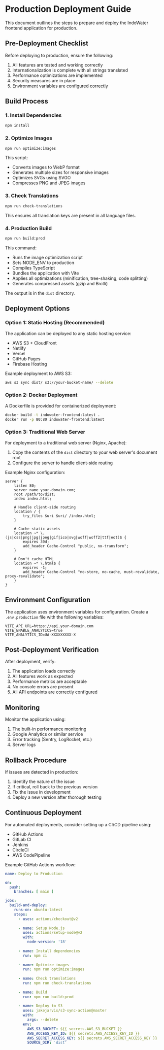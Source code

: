 # Production Deployment Guide

This document outlines the steps to prepare and deploy the IndoWater frontend application for production.

## Pre-Deployment Checklist

Before deploying to production, ensure the following:

1. All features are tested and working correctly
2. Internationalization is complete with all strings translated
3. Performance optimizations are implemented
4. Security measures are in place
5. Environment variables are configured correctly

## Build Process

### 1. Install Dependencies

```bash
npm install
```

### 2. Optimize Images

```bash
npm run optimize:images
```

This script:
- Converts images to WebP format
- Generates multiple sizes for responsive images
- Optimizes SVGs using SVGO
- Compresses PNG and JPEG images

### 3. Check Translations

```bash
npm run check-translations
```

This ensures all translation keys are present in all language files.

### 4. Production Build

```bash
npm run build:prod
```

This command:
- Runs the image optimization script
- Sets NODE_ENV to production
- Compiles TypeScript
- Bundles the application with Vite
- Applies all optimizations (minification, tree-shaking, code splitting)
- Generates compressed assets (gzip and Brotli)

The output is in the `dist` directory.

## Deployment Options

### Option 1: Static Hosting (Recommended)

The application can be deployed to any static hosting service:

- AWS S3 + CloudFront
- Netlify
- Vercel
- GitHub Pages
- Firebase Hosting

Example deployment to AWS S3:

```bash
aws s3 sync dist/ s3://your-bucket-name/ --delete
```

### Option 2: Docker Deployment

A Dockerfile is provided for containerized deployment:

```bash
docker build -t indowater-frontend:latest .
docker run -p 80:80 indowater-frontend:latest
```

### Option 3: Traditional Web Server

For deployment to a traditional web server (Nginx, Apache):

1. Copy the contents of the `dist` directory to your web server's document root
2. Configure the server to handle client-side routing

Example Nginx configuration:

```nginx
server {
    listen 80;
    server_name your-domain.com;
    root /path/to/dist;
    index index.html;

    # Handle client-side routing
    location / {
        try_files $uri $uri/ /index.html;
    }

    # Cache static assets
    location ~* \.(js|css|png|jpg|jpeg|gif|ico|svg|woff|woff2|ttf|eot)$ {
        expires 30d;
        add_header Cache-Control "public, no-transform";
    }

    # Don't cache HTML
    location ~* \.html$ {
        expires -1;
        add_header Cache-Control "no-store, no-cache, must-revalidate, proxy-revalidate";
    }
}
```

## Environment Configuration

The application uses environment variables for configuration. Create a `.env.production` file with the following variables:

```
VITE_API_URL=https://api.your-domain.com
VITE_ENABLE_ANALYTICS=true
VITE_ANALYTICS_ID=UA-XXXXXXXXX-X
```

## Post-Deployment Verification

After deployment, verify:

1. The application loads correctly
2. All features work as expected
3. Performance metrics are acceptable
4. No console errors are present
5. All API endpoints are correctly configured

## Monitoring

Monitor the application using:

1. The built-in performance monitoring
2. Google Analytics or similar service
3. Error tracking (Sentry, LogRocket, etc.)
4. Server logs

## Rollback Procedure

If issues are detected in production:

1. Identify the nature of the issue
2. If critical, roll back to the previous version
3. Fix the issue in development
4. Deploy a new version after thorough testing

## Continuous Deployment

For automated deployments, consider setting up a CI/CD pipeline using:

- GitHub Actions
- GitLab CI
- Jenkins
- CircleCI
- AWS CodePipeline

Example GitHub Actions workflow:

```yaml
name: Deploy to Production

on:
  push:
    branches: [ main ]

jobs:
  build-and-deploy:
    runs-on: ubuntu-latest
    steps:
      - uses: actions/checkout@v2
      
      - name: Setup Node.js
        uses: actions/setup-node@v2
        with:
          node-version: '18'
          
      - name: Install dependencies
        run: npm ci
        
      - name: Optimize images
        run: npm run optimize:images
        
      - name: Check translations
        run: npm run check-translations
        
      - name: Build
        run: npm run build:prod
        
      - name: Deploy to S3
        uses: jakejarvis/s3-sync-action@master
        with:
          args: --delete
        env:
          AWS_S3_BUCKET: ${{ secrets.AWS_S3_BUCKET }}
          AWS_ACCESS_KEY_ID: ${{ secrets.AWS_ACCESS_KEY_ID }}
          AWS_SECRET_ACCESS_KEY: ${{ secrets.AWS_SECRET_ACCESS_KEY }}
          SOURCE_DIR: 'dist'
```